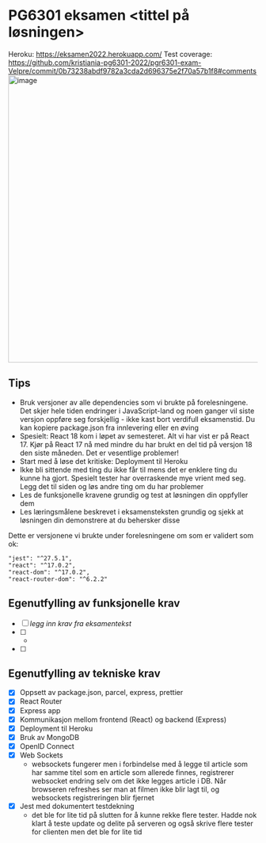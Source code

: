 # PG6301 eksamen <tittel på løsningen>

Heroku: https://eksamen2022.herokuapp.com/
Test coverage: https://github.com/kristiania-pg6301-2022/pgr6301-exam-Velpre/commit/0b73238abdf9782a3cda2d696375e2f70a57b1f8#comments
<img width="581" alt="image" src="https://user-images.githubusercontent.com/65472724/167040184-967be4bb-5dbc-4f5c-a8d6-c588bbae42ee.png">

## Tips

* Bruk versjoner av alle dependencies som vi brukte på forelesningene. Det skjer hele tiden endringer i JavaScript-land og noen ganger vil siste versjon oppføre seg forskjellig - ikke kast bort verdifull eksamenstid. Du kan kopiere package.json fra innlevering eller en øving
* Spesielt: React 18 kom i løpet av semesteret. Alt vi har vist er på React 17. Kjør på React 17 nå med mindre du har brukt en del tid på versjon 18 den siste måneden. Det er vesentlige problemer!
* Start med å løse det kritiske: Deployment til Heroku
* Ikke bli sittende med ting du ikke får til mens det er enklere ting du kunne ha gjort. Spesielt tester har overraskende mye vrient med seg. Legg det til siden og løs andre ting om du har problemer
* Les de funksjonelle kravene grundig og test at løsningen din oppfyller dem
* Les læringsmålene beskrevet i eksamensteksten grundig og sjekk at løsningen din demonstrere at du behersker disse

Dette er versjonene vi brukte under forelesningene om som er validert som ok:

```
"jest": "^27.5.1",
"react": "^17.0.2",
"react-dom": "^17.0.2",
"react-router-dom": "^6.2.2"
```


## Egenutfylling av funksjonelle krav

* [ ] *legg inn krav fra eksamentekst*
* [ ] *
* [ ] 


## Egenutfylling av tekniske krav

* [x] Oppsett av package.json, parcel, express, prettier
* [x] React Router
* [x] Express app
* [x] Kommunikasjon mellom frontend (React) og backend (Express)
* [x] Deployment til Heroku
* [x] Bruk av MongoDB
* [x] OpenID Connect
* [x] Web Sockets
    * websockets fungerer men i forbindelse med å legge til article som har samme titel som en article som allerede finnes, registrerer websocket endring selv om 
     det ikke legges article i DB. Når browseren refreshes ser man at filmen ikke blir lagt til, og websockets registreringen blir fjernet
* [x] Jest med dokumentert testdekning
  * det ble for lite tid på slutten for å kunne rekke flere tester. Hadde nok klart å teste update og delite på serveren og også skrive flere tester for clienten men det ble for lite tid
 
